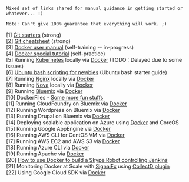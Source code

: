 ```
Mixed set of links shared for manual guidance in getting started or whatever... :)

Note: Can't give 100% guarantee that everything will work. ;)
```
[1] <a href="http://rogerdudler.github.io/git-guide/">Git starters</a> (strong) <br>
[2] <a href="http://alvinalexander.com/git/git-cheat-sheet-git-reference-commands">Git cheatsheet</a> (strong) <br>
[3] <a href="https://docs.docker.com/userguide/">Docker user manual</a> (self-training -- in-progress) <br>
[4] <a href="https://github.com/ashumeow/tutorials">Docker special tutorial</a> (self-practice) <br>
[5] Running <a href="http://kubernetes.io/">Kubernetes</a> locally via <a href="https://github.com/GoogleCloudPlatform/kubernetes/blob/master/docs/getting-started-guides/docker.md">Docker</a> (TODO : Delayed due to some issues)<br>
[6] <a href="https://help.ubuntu.com/community/Beginners/BashScripting">Ubuntu bash scripting for newbies</a> (Ubuntu bash starter guide) <br>
[7] Running <a href="https://github.com/nginx/nginx">Nginx</a> locally via <a href="https://github.com/KyleAMathews/docker-nginx">Docker</a>  <br>
[8] Running <a href="https://github.com/openstack/nova">Nova</a> locally via <a href="https://github.com/stackforge/nova-docker">Docker</a>  <br>
[9] Running <a href="https://console.ng.bluemix.net/">Bluemix</a> via <a href="https://github.com/sbates130272/docker-bluemix">Docker</a> <br>
[10] DockerFiles - <a href="https://github.com/dockerfile">Some more fun stuffs</a><br>
[11] Running CloudFoundry on Bluemix via <a href="https://github.com/bkmartin/cfvendo">Docker</a>  <br>
[12] Running Wordpress on Bluemix via <a href="https://github.com/ibmjstart/wp-bluemix-container">Docker</a> <br>
[13] Running Drupal on Bluemix via <a href="https://github.com/ibmjstart/drupal-bluemix-container">Docker</a> <br>
[14] Deploying scalable application on Azure using <a href="https://github.com/timfpark/coreos-azure">Docker</a> and CoreOS  <br>
[15] Running Google AppEngine via <a href="https://github.com/RobLoach/docker-google-appengine">Docker</a>  <br>
[16] Running AWS CLI for CentOS VM via <a href="https://github.com/justinclayton/docker-awscli">Docker</a>  <br>
[17] Running AWS EC2 and AWS S3 via <a href="https://github.com/million12/docker-aws">Docker</a>  <br>
[18] Running Azure CLI via <a href="https://github.com/Azure/azure-cli-docker">Docker</a> <br>
[19] Running Apache via <a href="https://github.com/bylexus/docker-apache-php">Docker</a> <br>
[20] <a href="http://eljoujat.github.io/2015/07/09/jenkinsbot.html">How to use Docker to build a Skype Robot controlling Jenkins</a><br>
[21] Monitoring Docker at Scale with <a href="http://blog.signalfx.com/monitoring-docker-at-scale-with-signalfx">SignalFx</a> using <a href="https://github.com/lebauce/docker-collectd-plugin">CollectD plugin</a><br>
[22] Using Google Cloud SDK via <a href="https://registry.hub.docker.com/u/google/cloud-sdk/">Docker</a><br>
